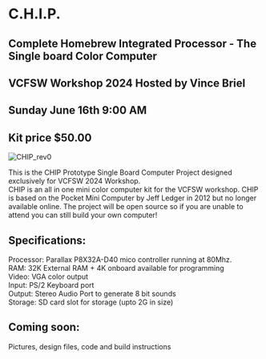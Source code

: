 # C.H.I.P.
## Complete Homebrew Integrated Processor - The Single board Color Computer
## VCFSW Workshop 2024 Hosted by Vince Briel
## Sunday June 16th 9:00 AM
## Kit price $50.00

![CHIP_rev0](https://github.com/Retrotink/C.H.I.P./assets/121696513/23ce4798-8502-41de-a011-b178df0d9dc2)


This is the CHIP Prototype Single Board Computer Project designed exclusively for VCFSW 2024 Workshop. <br>
CHIP is an all in one mini color computer kit for the VCFSW workshop. CHIP is based on the Pocket Mini Computer by Jeff Ledger in 2012 but no longer available online. 
The project will be open source so if you are unable to attend you can still build your own computer!

## Specifications:

Processor: Parallax P8X32A-D40 mico controller running at 80Mhz. <br>
RAM: 32K External RAM + 4K onboard available for programming<br>
Video: VGA color output<br>
Input: PS/2 Keyboard port<br>
Output: Stereo Audio Port to generate 8 bit sounds<br>
Storage: SD card slot for storage (upto 2G in size)<br>

## Coming soon: <br>
Pictures, design files, code and build instructions<br>


